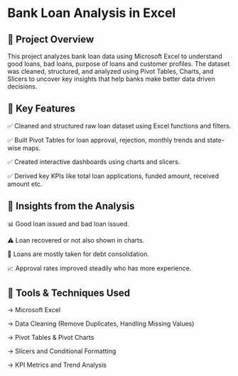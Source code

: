 #  Bank Loan Analysis in Excel
## 🔹 Project Overview

This project analyzes bank loan data using Microsoft Excel to understand good loans, bad loans, purpose of loans and customer profiles.
The dataset was cleaned, structured, and analyzed using Pivot Tables, Charts, and Slicers to uncover key insights that help banks make better data driven decisions.
## 🔹 Key Features

✅ Cleaned and structured raw loan dataset using Excel functions and filters.

✅ Built Pivot Tables for loan approval, rejection, monthly trends and state-wise maps.

✅ Created interactive dashboards using charts and slicers.

✅ Derived key KPIs like total loan applications, funded amount, received amount etc.

## 🔹 Insights from the Analysis

📊 Good loan issued and bad loan issued.

⚠️ Loan recovered or not also shown in charts.

🏦 Loans are mostly taken for debt consolidation.

📈 Approval rates improved steadily who has more experience.

## 🔹 Tools & Techniques Used

-> Microsoft Excel

-> Data Cleaning (Remove Duplicates, Handling Missing Values)

-> Pivot Tables & Pivot Charts

-> Slicers and Conditional Formatting

-> KPI Metrics and Trend Analysis

